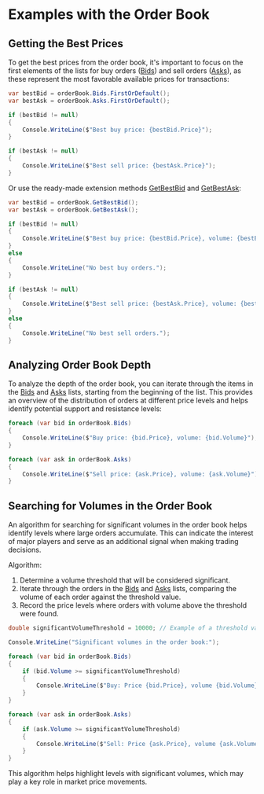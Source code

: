 # Examples with the Order Book

## Getting the Best Prices

To get the best prices from the order book, it's important to focus on the first elements of the lists for buy orders ([Bids](xref:StockSharp.Messages.IOrderBookMessage.Bids)) and sell orders ([Asks](xref:StockSharp.Messages.IOrderBookMessage.Asks)), as these represent the most favorable available prices for transactions:

```cs
var bestBid = orderBook.Bids.FirstOrDefault();
var bestAsk = orderBook.Asks.FirstOrDefault();

if (bestBid != null)
{
	Console.WriteLine($"Best buy price: {bestBid.Price}");
}

if (bestAsk != null)
{
	Console.WriteLine($"Best sell price: {bestAsk.Price}");
}
```

Or use the ready-made extension methods [GetBestBid](xref:StockSharp.Messages.Extensions.GetBestBid(StockSharp.Messages.IOrderBookMessage)) and [GetBestAsk](xref:StockSharp.Messages.Extensions.GetBestAsk(StockSharp.Messages.IOrderBookMessage)):

```cs
var bestBid = orderBook.GetBestBid();
var bestAsk = orderBook.GetBestAsk();

if (bestBid != null)
{
	Console.WriteLine($"Best buy price: {bestBid.Price}, volume: {bestBid.Volume}");
}
else
{
	Console.WriteLine("No best buy orders.");
}

if (bestAsk != null)
{
	Console.WriteLine($"Best sell price: {bestAsk.Price}, volume: {bestAsk.Volume}");
}
else
{
	Console.WriteLine("No best sell orders.");
}
```

## Analyzing Order Book Depth

To analyze the depth of the order book, you can iterate through the items in the [Bids](xref:StockSharp.Messages.IOrderBookMessage.Bids) and [Asks](xref:StockSharp.Messages.IOrderBookMessage.Asks) lists, starting from the beginning of the list. This provides an overview of the distribution of orders at different price levels and helps identify potential support and resistance levels:

```cs
foreach (var bid in orderBook.Bids)
{
	Console.WriteLine($"Buy price: {bid.Price}, volume: {bid.Volume}");
}

foreach (var ask in orderBook.Asks)
{
	Console.WriteLine($"Sell price: {ask.Price}, volume: {ask.Volume}");
}
```

## Searching for Volumes in the Order Book

An algorithm for searching for significant volumes in the order book helps identify levels where large orders accumulate. This can indicate the interest of major players and serve as an additional signal when making trading decisions.

Algorithm:

1. Determine a volume threshold that will be considered significant.
2. Iterate through the orders in the [Bids](xref:StockSharp.Messages.IOrderBookMessage.Bids) and [Asks](xref:StockSharp.Messages.IOrderBookMessage.Asks) lists, comparing the volume of each order against the threshold value.
3. Record the price levels where orders with volume above the threshold were found.

```cs
double significantVolumeThreshold = 10000; // Example of a threshold value

Console.WriteLine("Significant volumes in the order book:");

foreach (var bid in orderBook.Bids)
{
	if (bid.Volume >= significantVolumeThreshold)
	{
		Console.WriteLine($"Buy: Price {bid.Price}, volume {bid.Volume}");
	}
}

foreach (var ask in orderBook.Asks)
{
	if (ask.Volume >= significantVolumeThreshold)
	{
		Console.WriteLine($"Sell: Price {ask.Price}, volume {ask.Volume}");
	}
}
```

This algorithm helps highlight levels with significant volumes, which may play a key role in market price movements.